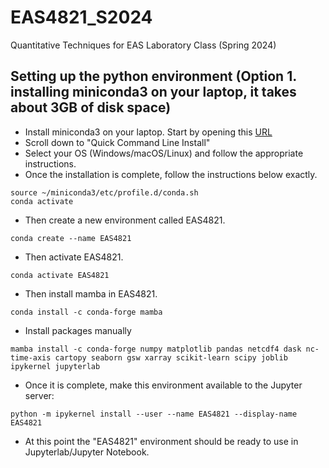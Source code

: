 # EAS4821_S2024
Quantitative Techniques for EAS Laboratory Class (Spring 2024)

## Setting up the python environment (Option 1. installing miniconda3 on your laptop, it takes about 3GB of disk space)
  - Install miniconda3 on your laptop. Start by opening this [URL](https://docs.conda.io/projects/miniconda/en/latest/)
  - Scroll down to "Quick Command Line Install"
  - Select your OS (Windows/macOS/Linux) and follow the appropriate instructions.
  - Once the installation is complete, follow the instructions below exactly. 
```
source ~/miniconda3/etc/profile.d/conda.sh
conda activate
```
  - Then create a new environment called EAS4821.  
```
conda create --name EAS4821
```
  - Then activate EAS4821.
```
conda activate EAS4821
```
  - Then install mamba in EAS4821.
```
conda install -c conda-forge mamba
```
  - Install packages manually
```
mamba install -c conda-forge numpy matplotlib pandas netcdf4 dask nc-time-axis cartopy seaborn gsw xarray scikit-learn scipy joblib ipykernel jupyterlab
```
  - Once it is complete, make this environment available to the Jupyter server:
```
python -m ipykernel install --user --name EAS4821 --display-name EAS4821
```
  - At this point the "EAS4821" environment should be ready to use in Jupyterlab/Jupyter Notebook. 

